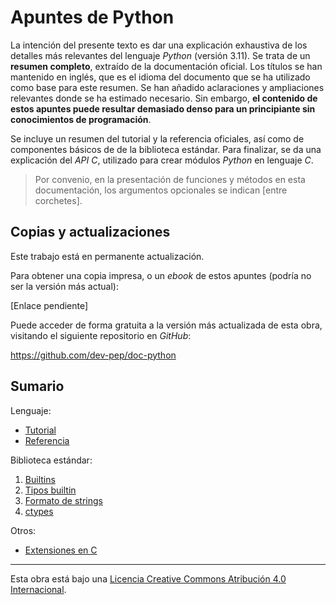# Apuntes de Python

La intención del presente texto es dar una explicación exhaustiva de los detalles más relevantes del lenguaje *Python* (versión 3.11). Se trata de un **resumen completo**, extraído de la documentación oficial. Los títulos se han mantenido en inglés, que es el idioma del documento que se ha utilizado como base para este resumen. Se han añadido aclaraciones y ampliaciones relevantes donde se ha estimado necesario. Sin embargo, **el contenido de estos apuntes puede resultar demasiado denso para un principiante sin conocimientos de programación**.

Se incluye un resumen del tutorial y la referencia oficiales, así como de componentes básicos de de la biblioteca estándar. Para finalizar, se da una explicación del *API C*, utilizado para crear módulos *Python* en lenguaje *C*.

> Por convenio, en la presentación de funciones y métodos en esta documentación, los argumentos opcionales se indican [entre corchetes].

## Copias y actualizaciones

Este trabajo está en permanente actualización.

Para obtener una copia impresa, o un *ebook* de estos apuntes (podría no ser la versión más actual):

[Enlace pendiente]

Puede acceder de forma gratuita a la versión más actualizada de esta obra, visitando el siguiente repositorio en *GitHub*:

<https://github.com/dev-pep/doc-python>

## Sumario

Lenguaje:

- [Tutorial](capitulos/tutorial.md)
- [Referencia](capitulos/referencia.md)

Biblioteca estándar:

1. [Builtins](capitulos/libstd-builtins.md)
1. [Tipos builtin](capitulos/libstd-tipos-builtin.md)
1. [Formato de strings](capitulos/libstd-formato.md)
1. [ctypes](capitulos/libstd-ctypes.md)

Otros:

- [Extensiones en C](capitulos/extensiones-c.md)

---

Esta obra está bajo una
[Licencia Creative Commons Atribución 4.0 Internacional](https://creativecommons.org/licenses/by/4.0/deed.es).

